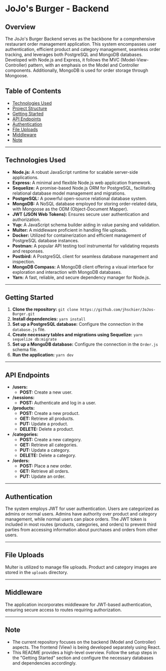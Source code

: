 # JoJo's Burger - Backend



## Overview
The JoJo's Burger Backend serves as the backbone for a comprehensive restaurant order management application. This system encompasses user authentication, efficient product and category management, seamless order tracking, and leverages both PostgreSQL and MongoDB databases. Developed with Node.js and Express, it follows the MVC (Model-View-Controller) pattern, with an emphasis on the Model and Controller components. Additionally, MongoDB is used for order storage through Mongoose.

## Table of Contents
- [Technologies Used](#technologies-used)
- [Project Structure](#project-structure)
- [Getting Started](#getting-started)
- [API Endpoints](#api-endpoints)
- [Authentication](#authentication)
- [File Uploads](#file-uploads)
- [Middleware](#middleware)
- [Note](#note)

---

## Technologies Used
- **Node.js:** A robust JavaScript runtime for scalable server-side applications.
- **Express:** A minimal and flexible Node.js web application framework.
- **Sequelize:** A promise-based Node.js ORM for PostgreSQL, facilitating relational database model management and migrations.
- **PostgreSQL:** A powerful open-source relational database system.
- **MongoDB:** A NoSQL database employed for storing order-related data, with Mongoose as the ODM (Object-Document Mapper).
- **JWT (JSON Web Tokens):** Ensures secure user authentication and authorization.
- **Yup:** A JavaScript schema builder aiding in value parsing and validation.
- **Multer:** A middleware proficient in handling file uploads.
- **Docker:** Utilized for containerization and efficient management of PostgreSQL database instances.
- **Postman:** A popular API testing tool instrumental for validating requests and responses.
- **Postbird:** A PostgreSQL client for seamless database management and inspection.
- **MongoDB Compass:** A MongoDB client offering a visual interface for exploration and interaction with MongoDB databases.
- **Yarn:** A fast, reliable, and secure dependency manager for Node.js.

---

## Getting Started
1. **Clone the repository:** `git clone https://github.com/jhschier/JoJos-Burger.git`
2. **Install dependencies:** `yarn install`
3. **Set up a PostgreSQL database:** Configure the connection in the `database.js` file.
4. **Create necessary tables and migrations using Sequelize:** `yarn sequelize db:migrate`
5. **Set up a MongoDB database:** Configure the connection in the `Order.js` schema file.
6. **Run the application:** `yarn dev`

---

## API Endpoints
- **/users:** 
  - **POST:** Create a new user.
- **/sessions:** 
  - **POST:** Authenticate and log in a user.
- **/products:** 
  - **POST:** Create a new product.
  - **GET:** Retrieve all products.
  - **PUT:** Update a product.
  - **DELETE:** Delete a product.
- **/categories:** 
  - **POST:** Create a new category.
  - **GET:** Retrieve all categories.
  - **PUT:** Update a category.
  - **DELETE:** Delete a category.
- **/orders:** 
  - **POST:** Place a new order.
  - **GET:** Retrieve all orders.
  - **PUT:** Update an order.

---

## Authentication
The system employs JWT for user authentication. Users are categorized as admins or normal users. Admins have authority over product and category management, while normal users can place orders. The JWT token is included in most routes (products, categories, and orders) to prevent third parties from accessing information about purchases and orders from other users.

---

## File Uploads
Multer is utilized to manage file uploads. Product and category images are stored in the `uploads` directory.

---

## Middleware
The application incorporates middleware for JWT-based authentication, ensuring secure access to routes requiring authorization.

---

## Note
- The current repository focuses on the backend (Model and Controller) aspects. The frontend (View) is being developed separately using React.
- This README provides a high-level overview. Follow the setup steps in the "Getting Started" section and configure the necessary databases and dependencies accordingly.

